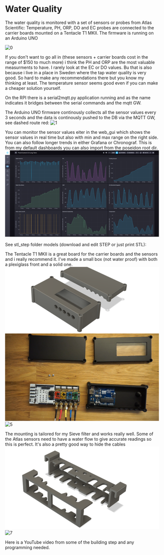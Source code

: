 # Water Quality

The water quality is monitored with a set of sensors or probes from Atlas Scientific: Temperature, PH, ORP, DO and EC probes are connected to the carrier boards mounted on a Tentacle T1 MKII. The firmware is running on an Arduino UNO 

![0](https://github.com/boanjo/boanjo.github.io/blob/master/poseidon_atlas_sandwich.PNG?raw=true "Atlas sensors with mounting in the Sieve filter")

If you don't want to go all in (these sensors + carrier boards cost in the range of $150 to much more) i think the PH and ORP are the most valuable measurments to have. I rarely look at the EC or DO values. Bu that is also because i live in a place in Sweden where the tap water quality is very good. So hard to make any recommendations there but you know my thinking at least. The temperature sensor seems good even if you can make a cheaper solution yourself.

On the RPI there is a serial2mqtt.py application running and as the name indicates it bridges between the serial commands and the mqtt GW.

The Arduino UNO firmware continously collects all the sensor values every 3 seconds and the data is continously pushed to the DB via the MQTT GW, see dashed route red:
![1](https://github.com/boanjo/boanjo.github.io/blob/master/poseidon_water_quality_route.png?raw=true "Sensor route")

You can monitor the sensor values eiter in the web_gui which shows the sensor values in real time but also with min and max range on the right side. You can also follow longer trends in either Grafana or Chronograf. This is from my default dashboards you can also import from the poseidon root dir.
![2](https://github.com/boanjo/boanjo.github.io/blob/master/poseidon_sensor_details.png?raw=true "Sensor Details")


See stl_step folder models (download and edit STEP or just print STL):

The Tentacle T1 MKII is a great board for the carrier boards and the sensors and i really recommend it. I've made a small box (not water proof) with both a plexiglass front and a solid one.
![3](https://github.com/boanjo/boanjo.github.io/blob/master/poseidon_model_tentacle.PNG?raw=true "Tentacle T1 MKII box model")
![4](https://github.com/boanjo/boanjo.github.io/blob/master/poseidon_quality_box.PNG?raw=true "Tentacle T1 MKII box")
![5](https://github.com/boanjo/boanjo.github.io/blob/master/poseidon_tentacle_t1.PNG?raw=true "Hidden electronics")



The mounting is tailored for my Sieve filter and works really well. Some of the Atlas sensors need to have a water flow to give accurate readings so this is perfect. It's also a pretty good way to hide the cables
![6](https://github.com/boanjo/boanjo.github.io/blob/master/poseidon_model_atlas_sensors.PNG?raw=true "Atlas sensors mounting model")
![7](https://github.com/boanjo/boanjo.github.io/blob/master/poseidon_quality_mounting_live_2.PNG?raw=true "Sieve filter")

Here is a YouTube video from some of the building step and any programming needed.
